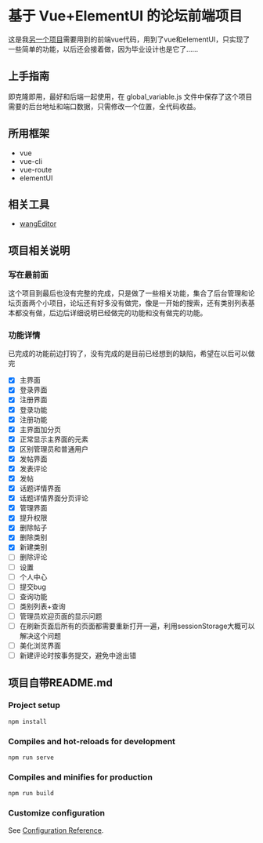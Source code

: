 # 基于 Vue+ElementUI 的论坛前端项目
这是我[另一个项目](https://github.com/gaofer/loudbbsback)需要用到的前端vue代码，用到了vue和elementUI，只实现了一些简单的功能，以后还会接着做，因为毕业设计也是它了……

## 上手指南
即克隆即用，最好和后端一起使用，在 global_variable.js 文件中保存了这个项目需要的后台地址和端口数据，只需修改一个位置，全代码收益。

## 所用框架
- vue
- vue-cli
- vue-route
- elementUI

## 相关工具
- [wangEditor](http://www.wangeditor.com/)

## 项目相关说明
### 写在最前面 
这个项目到最后也没有完整的完成，只是做了一些相关功能，集合了后台管理和论坛页面两个小项目，论坛还有好多没有做完，像是一开始的搜索，还有类别列表基本都没有做，后边后详细说明已经做完的功能和没有做完的功能。

### 功能详情
已完成的功能前边打钩了，没有完成的是目前已经想到的缺陷，希望在以后可以做完 
- [x] 主界面
- [x] 登录界面
- [x] 注册界面
- [x] 登录功能
- [x] 注册功能
- [x] 主界面加分页
- [x] 正常显示主界面的元素
- [x] 区别管理员和普通用户
- [x] 发帖界面
- [x] 发表评论
- [x] 发帖
- [x] 话题详情界面
- [x] 话题详情界面分页评论
- [x] 管理界面
- [x] 提升权限
- [x] 删除帖子
- [x] 删除类别
- [x] 新建类别
- [ ] 删除评论
- [ ] 设置
- [ ] 个人中心
- [ ] 提交bug
- [ ] 查询功能
- [ ] 类别列表+查询
- [ ] 管理员欢迎页面的显示问题
- [ ] 在刷新页面后所有的页面都需要重新打开一遍，利用sessionStorage大概可以解决这个问题
- [ ] 美化浏览界面
- [ ] 新建评论时按事务提交，避免中途出错

## 项目自带README.md 
### Project setup
```
npm install
```

### Compiles and hot-reloads for development
```
npm run serve
```

### Compiles and minifies for production
```
npm run build
```

### Customize configuration
See [Configuration Reference](https://cli.vuejs.org/config/).
